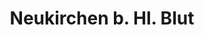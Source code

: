 ---
title: Neukirchen b. Hl. Blut
url: /neukirchen-b-hl-blut/
latitude: 49.251
longitude: 12.977
---